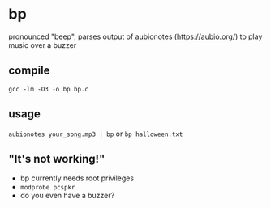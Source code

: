 # bp
pronounced "beep", parses output of aubionotes (https://aubio.org/) to play music over a buzzer

## compile
`gcc -lm -O3 -o bp bp.c`

## usage
`aubionotes your_song.mp3 | bp`
or
`bp halloween.txt`

## "It's not working!"

* bp currently needs root privileges
* `modprobe pcspkr`
* do you even have a buzzer?
